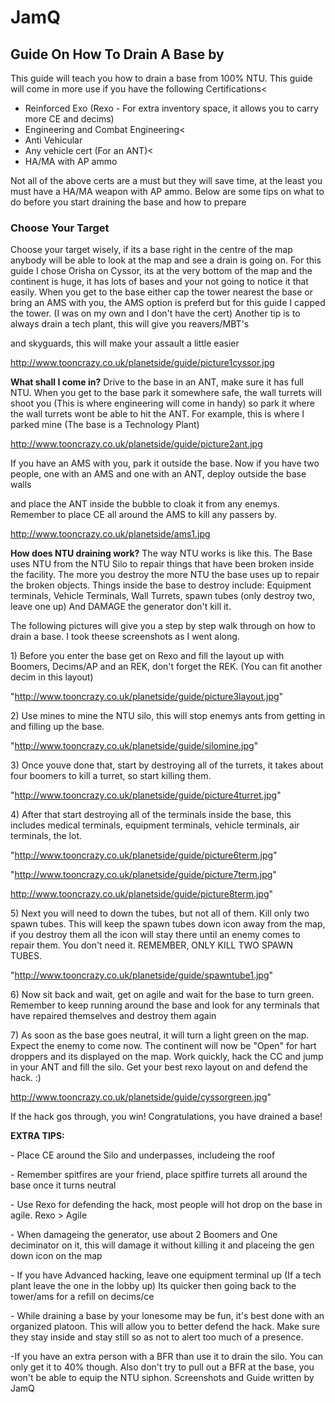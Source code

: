 # JamQ

## Guide On How To Drain A Base by

This guide will teach you how to drain a base from 100% NTU. This guide will
come in more use if you have the following Certifications\<

- Reinforced Exo (Rexo - For extra inventory space, it allows you to carry more
  CE and decims)
- Engineering and Combat Engineering\<
- Anti Vehicular
- Any vehicle cert (For an ANT)\<
- HA/MA with AP ammo

Not all of the above certs are a must but they will save time, at the least you
must have a HA/MA weapon with AP ammo. Below are some tips on what to do before
you start draining the base and how to prepare

### Choose Your Target

Choose your target wisely, if its a base right in the centre of the map anybody
will be able to look at the map and see a drain is going on. For this guide I
chose Orisha on Cyssor, its at the very bottom of the map and the continent is
huge, it has lots of bases and your not going to notice it that easily. When you
get to the base either cap the tower nearest the base or bring an AMS with you,
the AMS option is preferd but for this guide I capped the tower. (I was on my
own and I don't have the cert) Another tip is to always drain a tech plant, this
will give you reavers/MBT's

</DIV>
<DIV>

and skyguards, this will make your assault a little easier

</DIV>
<DIV>
</DIV>
<DIV>

<http://www.tooncrazy.co.uk/planetside/guide/picture1cyssor.jpg>

</DIV>
<DIV>

<STRONG>What shall I come in?</STRONG> Drive to the base in an ANT, make sure it
has full NTU. When you get to the base park it somewhere safe, the wall turrets
will shoot you (This is where engineering will come in handy) so park it where
the wall turrets wont be able to hit the ANT. For example, this is where I
parked mine (The base is a Technology Plant)

</DIV>
<DIV>
</DIV>
<DIV>

<http://www.tooncrazy.co.uk/planetside/guide/picture2ant.jpg>

</DIV>
<DIV>
</DIV>
<DIV>

If you have an AMS with you, park it outside the base. Now if you have two
people, one with an AMS and one with an ANT, deploy outside the base walls

</DIV>
<DIV>

and place the ANT inside the bubble to cloak it from any enemys. Remember to
place CE all around the AMS to kill any passers by.

</DIV>
<DIV>
</DIV>
<DIV>

<http://www.tooncrazy.co.uk/planetside/ams1.jpg>

</DIV>
<DIV>
</DIV>
<DIV>

<STRONG>How does NTU draining work?</STRONG> The way NTU works is like this. The
Base uses NTU from the NTU Silo to repair things that have been broken inside
the facility. The more you destroy the more NTU the base uses up to repair the
broken objects. Things inside the base to destroy include: Equipment terminals,
Vehicle Terminals, Wall Turrets, spawn tubes (only destroy two, leave one up)
And DAMAGE the generator don't kill it.

</DIV>
<DIV>
</DIV>
<DIV>
</DIV>
<DIV>

The following pictures will give you a step by step walk through on how to drain
a base. I took theese screenshots as I went along.

</DIV>
<DIV>
</DIV>
<DIV>

1\) Before you enter the base get on Rexo and fill the layout up with Boomers,
Decims/AP and an REK, don't forget the REK. (You can fit another decim in this
layout)

</DIV>
<DIV>
</DIV>
<DIV>

"<http://www.tooncrazy.co.uk/planetside/guide/picture3layout.jpg>"

</DIV>
<DIV>
</DIV>
<DIV>

2\) Use mines to mine the NTU silo, this will stop enemys ants from getting in
and filling up the base.

</DIV>
<DIV>
</DIV>
<DIV>

"<http://www.tooncrazy.co.uk/planetside/guide/silomine.jpg>"

</DIV>
<DIV>
</DIV>
<DIV>

3\) Once youve done that, start by destroying all of the turrets, it takes about
four boomers to kill a turret, so start killing them.

</DIV>
<DIV>
</DIV>
<DIV>

"<http://www.tooncrazy.co.uk/planetside/guide/picture4turret.jpg>"

</DIV>
<DIV>
</DIV>
<DIV>

4\) After that start destroying all of the terminals inside the base, this
includes medical terminals, equipment terminals, vehicle terminals, air
terminals, the lot.

</DIV>
<DIV>
</DIV>
<DIV>

"<http://www.tooncrazy.co.uk/planetside/guide/picture6term.jpg>"

</DIV>
<DIV>
</DIV>
<DIV>

"<http://www.tooncrazy.co.uk/planetside/guide/picture7term.jpg>"

</DIV>
<DIV>
</DIV>
<DIV>

<http://www.tooncrazy.co.uk/planetside/guide/picture8term.jpg>"

</DIV>
<DIV>
</DIV>
<DIV>

5\) Next you will need to down the tubes, but not all of them. Kill only two
spawn tubes. This will keep the spawn tubes down icon away from the map, if you
destroy them all the icon will stay there until an enemy comes to repair them.
You don't need it. REMEMBER, ONLY KILL TWO SPAWN TUBES.

</DIV>
<DIV>
</DIV>
<DIV>

"<http://www.tooncrazy.co.uk/planetside/guide/spawntube1.jpg>"

</DIV>
<DIV>
</DIV>
<DIV>

6\) Now sit back and wait, get on agile and wait for the base to turn green.
Remember to keep running around the base and look for any terminals that have
repaired themselves and destroy them again

</DIV>
<DIV>
</DIV>
<DIV>
</DIV>
<DIV>

7\) As soon as the base goes neutral, it will turn a light green on the map.
Expect the enemy to come now. The continent will now be "Open" for hart droppers
and its displayed on the map. Work quickly, hack the CC and jump in your ANT and
fill the silo. Get your best rexo layout on and defend the hack. :)

</DIV>
<DIV>

<http://www.tooncrazy.co.uk/planetside/guide/cyssorgreen.jpg>"

If the hack gos through, you win! Congratulations, you have drained a base!

</DIV>
<DIV>
</DIV>
<DIV>

<STRONG>EXTRA TIPS:</STRONG>

</DIV>
<DIV>

\- Place CE around the Silo and underpasses, includeing the roof

</DIV>
<DIV>

\- Remember spitfires are your friend, place spitfire turrets all around the
base once it turns neutral

</DIV>
<DIV>

\- Use Rexo for defending the hack, most people will hot drop on the base in
agile. Rexo \> Agile

</DIV>
<DIV>

\- When damageing the generator, use about 2 Boomers and One deciminator on it,
this will damage it without killing it and placeing the gen down icon on the map

</DIV>
<DIV>

\- If you have Advanced hacking, leave one equipment terminal up (If a tech
plant leave the one in the lobby up) Its quicker then going back to the
tower/ams for a refill on decims/ce

</DIV>
<DIV>
</DIV>
<DIV>

\- While draining a base by your lonesome may be fun, it's best done with an
organized platoon. This will allow you to better defend the hack. Make sure they
stay inside and stay still so as not to alert too much of a presence.

</DIV>
<DIV>

-If you have an extra person with a BFR than use it to drain the silo. You can
only get it to 40% though. Also don't try to pull out a BFR at the base, you
won't be able to equip the NTU siphon. Screenshots and Guide written by JamQ

</DIV>
<DIV>
</DIV>
